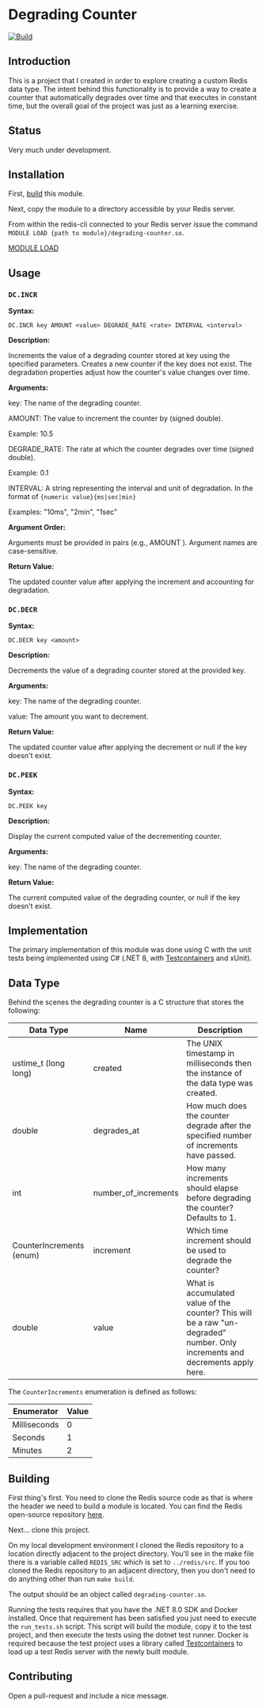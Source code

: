 # Degrading Counter

[![Build](https://github.com/tombatron/degradingcounter/actions/workflows/build_and_test.yml/badge.svg)](https://github.com/tombatron/degradingcounter/actions/workflows/build_and_test.yml)

## Introduction

This is a project that I created in order to explore creating a custom Redis data type. The intent behind this functionality 
is to provide a way to create a counter that automatically degrades over time and that executes in constant time, but the overall
goal of the project was just as a learning exercise. 

## Status

Very much under development. 

## Installation

First, [build](#building) this module. 

Next, copy the module to a directory accessible by your Redis server. 

From within the redis-cli connected to your Redis server issue the command `MODULE LOAD {path to module}/degrading-counter.so`.

[MODULE LOAD](https://redis.io/docs/latest/commands/module-load/)

## Usage

### `DC.INCR`
**Syntax:**
```plaintext
DC.INCR key AMOUNT <value> DEGRADE_RATE <rate> INTERVAL <interval>
```

**Description:**

Increments the value of a degrading counter stored at key using the specified parameters. Creates a new counter if the key does not exist. The degradation properties adjust how the counter's value changes over time.

**Arguments:**

key: The name of the degrading counter.

AMOUNT: The value to increment the counter by (signed double).

Example: 10.5

DEGRADE_RATE: The rate at which the counter degrades over time (signed double).

Example: 0.1

INTERVAL: A string representing the interval and unit of degradation. In the format of `{numeric value}{ms|sec|min}`

Examples: "10ms", "2min", "1sec"

**Argument Order:**

Arguments must be provided in pairs (e.g., AMOUNT <value>). Argument names are case-sensitive.

**Return Value:**

The updated counter value after applying the increment and accounting for degradation.

### `DC.DECR`
**Syntax:**
```plaintext
DC.DECR key <amount>
```

**Description:**

Decrements the value of a degrading counter stored at the provided key.

**Arguments:**

key: The name of the degrading counter.

value: The amount you want to decrement. 

**Return Value:**

The updated counter value after applying the decrement or null if the key doesn't exist. 

### `DC.PEEK`
**Syntax:**
```plaintext
DC.PEEK key
```

**Description:**

Display the current computed value of the decrementing counter.

**Arguments:**

key: The name of the degrading counter.

**Return Value:**

The current computed value of the degrading counter, or null if the key doesn't exist. 


## Implementation

The primary implementation of this module was done using C with the unit tests being implemented using C# (.NET 8, with [Testcontainers](https://testcontainers.com/) and xUnit). 

## Data Type

Behind the scenes the degrading counter is a C structure that stores the following:

| Data Type                | Name                 | Description                                                                                                                   |
|--------------------------|----------------------|-------------------------------------------------------------------------------------------------------------------------------|
| ustime_t (long long)     | created              | The UNIX timestamp in milliseconds then the instance of the data type was created.                                            |
| double                   | degrades_at          | How much does the counter degrade after the specified number of increments have passed.                                       |
| int                      | number_of_increments | How many increments should elapse before degrading the counter? Defaults to 1.                                                |
| CounterIncrements (enum) | increment            | Which time increment should be used to degrade the counter?                                                                   |
| double                   | value                | What is accumulated value of the counter? This will be a raw "un-degraded" number. Only increments and decrements apply here. | 

The `CounterIncrements` enumeration is defined as follows:

| Enumerator    | Value |
|---------------|-------|
| Milliseconds  | 0     |
| Seconds       | 1     | 
| Minutes       | 2     | 

## Building

First thing's first. You need to clone the Redis source code as that is where the header we need to build a module is located. You can find the Redis open-source repository
[here](https://github.com/redis/redis). 

Next... clone this project. 

On my local development environment I cloned the Redis repository to a location directly adjacent to the project directory. You'll see in the make file there is a variable 
called `REDIS_SRC` which is set to `../redis/src`. If you too cloned the Redis repository to an adjacent directory, then you don't need to do anything other than run `make build`. 

The output should be an object called `degrading-counter.so`. 

Running the tests requires that you have the .NET 8.0 SDK and Docker installed. Once that requirement has been satisfied you just need to execute the `run_tests.sh` script. This script will build
the module, copy it to the test project, and then execute the tests using the dotnet test runner. Docker is required because the test project uses a library called [Testcontainers](https://testcontainers.com/) to load up
a test Redis server with the newly built module.

## Contributing

Open a pull-request and include a nice message. 
